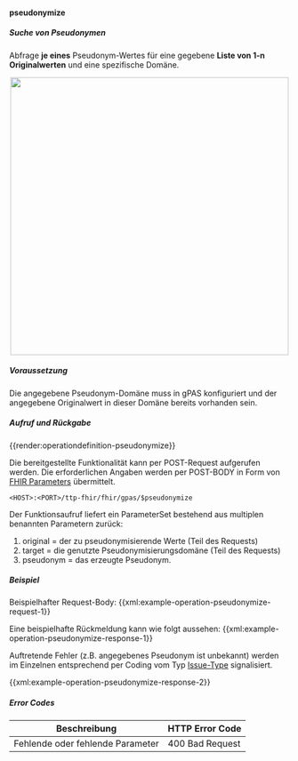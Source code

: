 #### pseudonymize

##### **Suche von Pseudonymen** 
Abfrage **je eines** Pseudonym-Wertes für eine gegebene **Liste von 1-n Originalwerten** und eine spezifische Domäne.

<p align="center">
  <img width="500" src="https://www.ths-greifswald.de/wp-content/uploads/2020/11/pseudonymize.png">
</p>

##### **Voraussetzung** 
Die angegebene Pseudonym-Domäne muss in gPAS konfiguriert und der angegebene Originalwert in dieser Domäne bereits vorhanden sein.

##### **Aufruf und Rückgabe**
{{render:operationdefinition-pseudonymize}}

Die bereitgestellte Funktionalität kann per POST-Request aufgerufen werden. Die erforderlichen Angaben werden per POST-BODY in Form von [FHIR Parameters](https://www.hl7.org/fhir/parameters.html) übermittelt.

`<HOST>:<PORT>/ttp-fhir/fhir/gpas/$pseudonymize`

Der Funktionsaufruf liefert ein ParameterSet bestehend aus multiplen benannten Parametern zurück:
1. original = der zu pseudonymisierende Werte (Teil des Requests)
2. target = die genutzte Pseudonymisierungsdomäne (Teil des Requests)
3. pseudonym = das erzeugte Pseudonym.


##### **Beispiel**
Beispielhafter Request-Body:
{{xml:example-operation-pseudonymize-request-1}}

Eine beispielhafte Rückmeldung kann wie folgt aussehen:
{{xml:example-operation-pseudonymize-response-1}}

Auftretende Fehler (z.B. angegebenes Pseudonym ist unbekannt) werden im Einzelnen entsprechend per Coding vom Typ [Issue-Type](http://hl7.org/fhir/issue-type) signalisiert. 

{{xml:example-operation-pseudonymize-response-2}}

##### **Error Codes**

| Beschreibung|HTTP Error Code|
--- | --- 
|Fehlende oder fehlende Parameter|400 Bad Request|